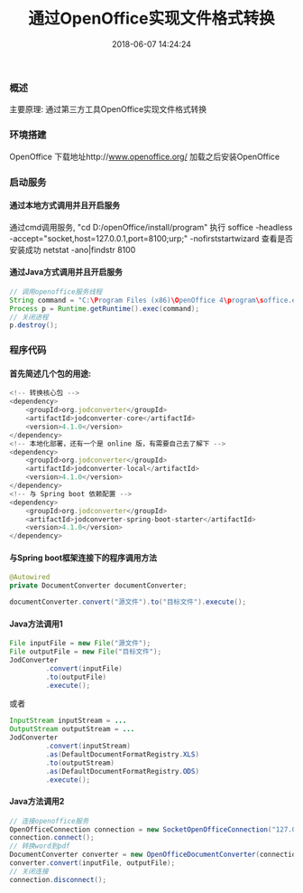 ﻿---
title: 通过OpenOffice实现文件格式转换
date: 2018-06-07 14:24:24
tags: [OpenOffice]
categories: [OpenOffice]
---

<!--more-->

### 概述
主要原理:
通过第三方工具OpenOffice实现文件格式转换

### 环境搭建
OpenOffice 下载地址http://www.openoffice.org/
加载之后安装OpenOffice

### 启动服务
#### 通过本地方式调用并且开启服务
通过cmd调用服务, "cd D:/openOffice/install/program" 
执行 soffice -headless -accept="socket,host=127.0.0.1,port=8100;urp;" -nofirststartwizard
查看是否安装成功  netstat -ano|findstr  8100
#### 通过Java方式调用并且开启服务
```Java
// 调用openoffice服务线程
String command = "C:\Program Files (x86)\OpenOffice 4\program\soffice.exe -headless -accept=\"socket,host=127.0.0.1,port=8100;urp;\"";
Process p = Runtime.getRuntime().exec(command);
// 关闭进程
p.destroy();
```

### 程序代码
#### 首先简述几个包的用途:
``` javascript
<!-- 转换核心包 -->
<dependency>
    <groupId>org.jodconverter</groupId>
    <artifactId>jodconverter-core</artifactId>
    <version>4.1.0</version>
</dependency>
<!-- 本地化部署，还有一个是 online 版，有需要自己去了解下 -->
<dependency>
    <groupId>org.jodconverter</groupId>
    <artifactId>jodconverter-local</artifactId>
    <version>4.1.0</version>
</dependency>
<!-- 与 Spring boot 依赖配置 -->
<dependency>
    <groupId>org.jodconverter</groupId>
    <artifactId>jodconverter-spring-boot-starter</artifactId>
    <version>4.1.0</version>
</dependency>
```

#### 与Spring boot框架连接下的程序调用方法
```Java
@Autowired
private DocumentConverter documentConverter;

documentConverter.convert("源文件").to("目标文件").execute();
```

#### Java方法调用1
```Java
File inputFile = new File("源文件");
File outputFile = new File("目标文件");
JodConverter
         .convert(inputFile)
         .to(outputFile)
         .execute();
```
或者
```Java
InputStream inputStream = ...
OutputStream outputStream = ...
JodConverter
         .convert(inputStream)
         .as(DefaultDocumentFormatRegistry.XLS)
         .to(outputStream)
         .as(DefaultDocumentFormatRegistry.ODS)
         .execute();
```
#### Java方法调用2
```Java
// 连接openoffice服务
OpenOfficeConnection connection = new SocketOpenOfficeConnection("127.0.0.1", 8100);
connection.connect();
// 转换word到pdf
DocumentConverter converter = new OpenOfficeDocumentConverter(connection);
converter.convert(inputFile, outputFile);
// 关闭连接
connection.disconnect();
```